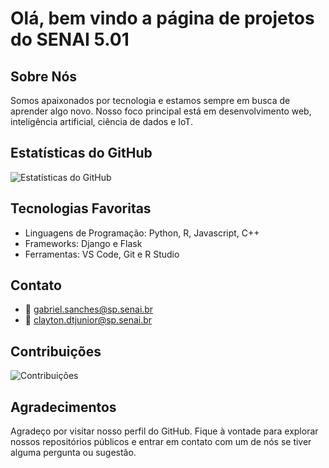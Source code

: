 # Olá, bem vindo a página de projetos do SENAI 5.01

## Sobre Nós
Somos apaixonados por tecnologia e estamos sempre em busca de aprender algo novo. Nosso foco principal está em desenvolvimento web, inteligência artificial, ciência de dados e IoT.

## Estatísticas do GitHub
![Estatísticas do GitHub](https://github-readme-stats.vercel.app/api?username=IST501&show_icons=true)

## Tecnologias Favoritas
- Linguagens de Programação: Python, R, Javascript, C++
- Frameworks: Django e Flask
- Ferramentas: VS Code, Git e R Studio

## Contato
- 📧 gabriel.sanches@sp.senai.br
- 📧 clayton.dtjunior@sp.senai.br

## Contribuições
![Contribuições](https://github-readme-stats.vercel.app/api/top-langs/?username=IST501&layout=compact)


## Agradecimentos
Agradeço por visitar nosso perfil do GitHub. Fique à vontade para explorar nossos repositórios públicos e entrar em contato com um de nós se tiver alguma pergunta ou sugestão.

